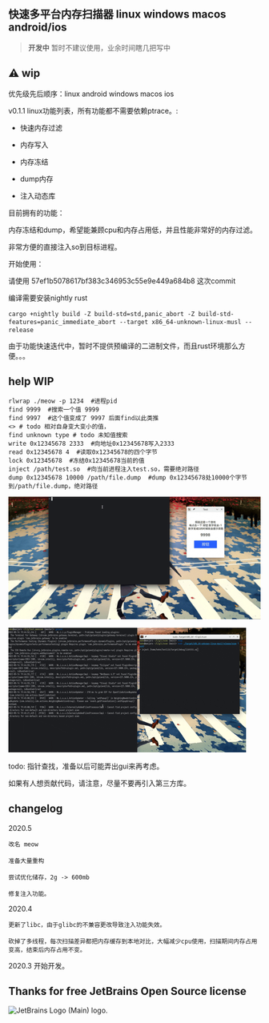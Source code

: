 ## 快速多平台内存扫描器 linux windows macos android/ios

> **开发中** 暂时不建议使用，业余时间瞎几把写中

## ⚠️ wip

优先级先后顺序：linux android windows macos ios

v0.1.1 linux功能列表，所有功能都不需要依赖ptrace。:

- 快速内存过滤

- 内存写入

- 内存冻结

- dump内存

- 注入动态库

目前拥有的功能：

内存冻结和dump，希望能兼顾cpu和内存占用低，并且性能非常好的内存过滤。

非常方便的直接注入so到目标进程。

开始使用：

请使用 57ef1b5078617bf383c346953c55e9e449a684b8 这次commit

编译需要安装nightly rust

```shell
cargo +nightly build -Z build-std=std,panic_abort -Z build-std-features=panic_immediate_abort --target x86_64-unknown-linux-musl --release
```

由于功能快速迭代中，暂时不提供预编译的二进制文件，而且rust环境那么方便。。。

## help WIP
```shell
rlwrap ./meow -p 1234  #进程pid
find 9999  #搜索一个值 9999
find 9997  #这个值变成了 9997 后面find以此类推
<> # todo 相对自身变大变小的值，
find unknown type # todo 未知值搜索
write 0x12345678 2333  #向地址0x12345678写入2333
read 0x12345678 4  #读取0x12345678的四个字节
lock 0x12345678  #冻结0x12345678当前的值
inject /path/test.so  #向当前进程注入test.so，需要绝对路径
dump 0x12345678 10000 /path/file.dump  #dump 0x12345678处10000个字节到/path/file.dump，绝对路径
```

![img2](img/file.gif)

![img1](img/cnm.gif)

todo: 指针查找，准备以后可能弄出gui来再考虑。

如果有人想贡献代码，请注意，尽量不要再引入第三方库。

## changelog

2020.5
```
改名 meow

准备大量重构

尝试优化储存，2g -> 600mb

修复注入功能。
```

2020.4 
```
更新了libc，由于glibc的不兼容更改导致注入功能失效。

砍掉了多线程，每次扫描差异都把内存缓存到本地对比，大幅减少cpu使用，扫描期间内存占用变高，结束后内存占用不变。

```

2020.3 开始开发。

## Thanks for free JetBrains Open Source license

<img src="https://resources.jetbrains.com/storage/products/company/brand/logos/jb_beam.png" alt="JetBrains Logo (Main) logo." height="200"/>